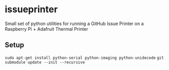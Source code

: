 # issueprinter
Small set of python utilities for running a GitHub Issue Printer on a Raspberry Pi + Adafruit Thermal Printer

## Setup

`sudo apt-get install python-serial python-imaging python-unidecode`
`git submodule update --init --recursive`
